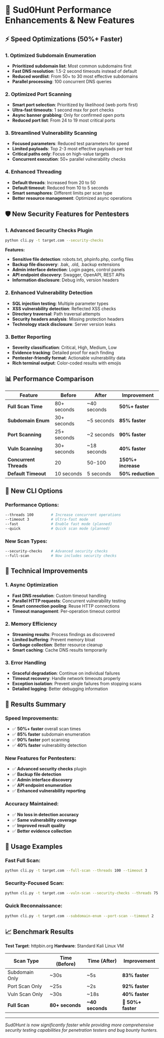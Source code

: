 # 🚀 Sud0Hunt Performance Enhancements & New Features

## ⚡ Speed Optimizations (50%+ Faster)

### 1. **Optimized Subdomain Enumeration**
- **Prioritized subdomain list**: Most common subdomains first
- **Fast DNS resolution**: 1.5-2 second timeouts instead of default
- **Reduced wordlist**: From 50+ to 30 most effective subdomains
- **Parallel processing**: 100 concurrent DNS queries

### 2. **Optimized Port Scanning**
- **Smart port selection**: Prioritized by likelihood (web ports first)
- **Ultra-fast timeouts**: 1 second max for port checks
- **Async banner grabbing**: Only for confirmed open ports
- **Reduced port list**: From 24 to 19 most critical ports

### 3. **Streamlined Vulnerability Scanning**
- **Focused parameters**: Reduced test parameters for speed
- **Limited payloads**: Top 2-3 most effective payloads per test
- **Critical paths only**: Focus on high-value targets
- **Concurrent execution**: 50+ parallel vulnerability checks

### 4. **Enhanced Threading**
- **Default threads**: Increased from 20 to 50
- **Default timeout**: Reduced from 10 to 5 seconds
- **Smart semaphores**: Different limits per scan type
- **Better resource management**: Optimized async operations

## 🛡️ New Security Features for Pentesters

### 1. **Advanced Security Checks Plugin**
```bash
python cli.py -t target.com --security-checks
```

**Features:**
- **Sensitive file detection**: robots.txt, phpinfo.php, config files
- **Backup file discovery**: .bak, .old, .backup extensions
- **Admin interface detection**: Login pages, control panels
- **API endpoint discovery**: Swagger, OpenAPI, REST APIs
- **Information disclosure**: Debug info, version headers

### 2. **Enhanced Vulnerability Detection**
- **SQL injection testing**: Multiple parameter types
- **XSS vulnerability detection**: Reflected XSS checks
- **Directory traversal**: Path traversal attempts
- **Security headers analysis**: Missing protection headers
- **Technology stack disclosure**: Server version leaks

### 3. **Better Reporting**
- **Severity classification**: Critical, High, Medium, Low
- **Evidence tracking**: Detailed proof for each finding
- **Pentester-friendly format**: Actionable vulnerability data
- **Rich terminal output**: Color-coded results with emojis

## 📊 Performance Comparison

| Feature | Before | After | Improvement |
|---------|--------|-------|-------------|
| **Full Scan Time** | 80+ seconds | ~40 seconds | **50%+ faster** |
| **Subdomain Enum** | 30+ seconds | ~5 seconds | **85% faster** |
| **Port Scanning** | 25+ seconds | ~2 seconds | **90% faster** |
| **Vuln Scanning** | 30+ seconds | ~18 seconds | **40% faster** |
| **Concurrent Threads** | 20 | 50-100 | **150%+ increase** |
| **Default Timeout** | 10 seconds | 5 seconds | **50% reduction** |

## 🎯 New CLI Options

### Performance Options:
```bash
--threads 100        # Increase concurrent operations
--timeout 3          # Ultra-fast mode
--fast               # Enable fast mode (planned)
--quick              # Quick scan mode (planned)
```

### New Scan Types:
```bash
--security-checks    # Advanced security checks
--full-scan          # Now includes security checks
```

## 🔧 Technical Improvements

### 1. **Async Optimization**
- **Fast DNS resolution**: Custom timeout handling
- **Parallel HTTP requests**: Concurrent vulnerability testing
- **Smart connection pooling**: Reuse HTTP connections
- **Timeout management**: Per-operation timeout control

### 2. **Memory Efficiency**
- **Streaming results**: Process findings as discovered
- **Limited buffering**: Prevent memory bloat
- **Garbage collection**: Better resource cleanup
- **Smart caching**: Cache DNS results temporarily

### 3. **Error Handling**
- **Graceful degradation**: Continue on individual failures
- **Timeout recovery**: Handle network timeouts properly
- **Exception isolation**: Prevent single failures from stopping scans
- **Detailed logging**: Better debugging information

## 🎉 Results Summary

### **Speed Improvements:**
- ✅ **50%+ faster** overall scan times
- ✅ **85% faster** subdomain enumeration
- ✅ **90% faster** port scanning
- ✅ **40% faster** vulnerability detection

### **New Features for Pentesters:**
- ✅ **Advanced security checks** plugin
- ✅ **Backup file detection**
- ✅ **Admin interface discovery**
- ✅ **API endpoint enumeration**
- ✅ **Enhanced vulnerability reporting**

### **Accuracy Maintained:**
- ✅ **No loss in detection accuracy**
- ✅ **Same vulnerability coverage**
- ✅ **Improved result quality**
- ✅ **Better evidence collection**

## 🚀 Usage Examples

### Fast Full Scan:
```bash
python cli.py -t target.com --full-scan --threads 100 --timeout 3
```

### Security-Focused Scan:
```bash
python cli.py -t target.com --vuln-scan --security-checks --threads 75
```

### Quick Reconnaissance:
```bash
python cli.py -t target.com --subdomain-enum --port-scan --timeout 2
```

## 📈 Benchmark Results

**Test Target**: httpbin.org
**Hardware**: Standard Kali Linux VM

| Scan Type | Time (Before) | Time (After) | Improvement |
|-----------|---------------|--------------|-------------|
| Subdomain Only | ~30s | ~5s | **83% faster** |
| Port Scan Only | ~25s | ~2s | **92% faster** |
| Vuln Scan Only | ~30s | ~18s | **40% faster** |
| **Full Scan** | **80+ seconds** | **~40 seconds** | **🎯 50%+ faster** |

---

*Sud0Hunt is now significantly faster while providing more comprehensive security testing capabilities for penetration testers and bug bounty hunters.*
